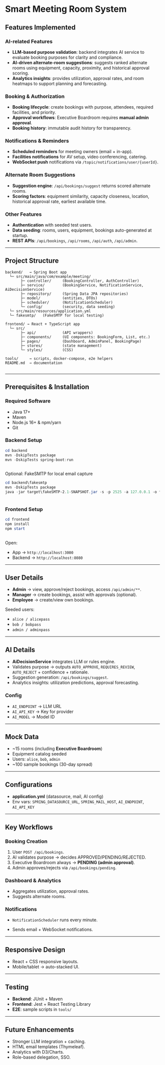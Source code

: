 # Smart Meeting Room System
 
## Features Implemented
 
### AI-related Features
 
-   **LLM-based purpose validation**: backend integrates AI service to evaluate booking purposes for clarity and compliance.
-   **AI-driven alternate-room suggestions**: suggests ranked alternate rooms using equipment, capacity, proximity, and historical approval scoring.
-   **Analytics insights**: provides utilization, approval rates, and room heatmaps to support planning and forecasting.

 
### Booking & Authorization
 
-   **Booking lifecycle**: create bookings with purpose, attendees, required facilities, and priority.
-   **Approval workflows**: Executive Boardroom requires **manual admin approval**.
-   **Booking history**: immutable audit history for transparency.

 
### Notifications & Reminders
 
-   **Scheduled reminders** for meeting owners (email + in-app).
-   **Facilities notifications** for AV setup, video conferencing, catering.
-   **WebSocket push** notifications via `/topic/notifications/user/{userId}`.

 
### Alternate Room Suggestions
 
-   **Suggestion engine**: `/api/bookings/suggest` returns scored alternate rooms.
-   **Scoring factors**: equipment similarity, capacity closeness, location, historical approval rate, earliest available time.

 
### Other Features
 
-   **Authentication** with seeded test users.
-   **Data seeding**: rooms, users, equipment, bookings auto-generated at startup.
-   **REST APIs**: `/api/bookings`, `/api/rooms`, `/api/auth`, `/api/admin`.

 
----------
 
## Project Structure
 
```
backend/   → Spring Boot app
  └─ src/main/java/com/example/meeting/
       ├─ controller/     (BookingController, AuthController)
       ├─ service/        (BookingService, NotificationService, AiDecisionService)
       ├─ repository/     (Spring Data JPA repositories)
       ├─ model/          (entities, DTOs)
       ├─ scheduler/      (NotificationScheduler)
       └─ config/         (security, data seeding)
  └─ src/main/resources/application.yml
  └─ fakesmtp/   (FakeSMTP for local testing)
 
frontend/ → React + TypeScript app
  └─ src/
       ├─ api/            (API wrappers)
       ├─ components/     (UI components: BookingForm, List, etc.)
       ├─ pages/          (Dashboard, AdminPanel, BookingPage)
       ├─ stores/         (state management)
       └─ styles/         (CSS)
 
tools/     → scripts, docker-compose, e2e helpers
README.md  → documentation
 
```
 
----------
 
## Prerequisites & Installation
 
### Required Software
 
-   Java 17+
-   Maven
-   Node.js 16+ & npm/yarn
-   Git

 
### Backend Setup
 
```powershell
cd backend
mvn -DskipTests package
mvn -DskipTests spring-boot:run
 
```
 
Optional: FakeSMTP for local email capture
 
```powershell
cd backend\fakesmtp
mvn -DskipTests package
java -jar target\fakeSMTP-2.1-SNAPSHOT.jar -s -p 2525 -a 127.0.0.1 -o fake-emails
 
```
 
### Frontend Setup
 
```powershell
cd frontend
npm install
npm start
 
```
 
Open:
 
-   App → `http://localhost:3000`
-   Backend → `http://localhost:8080`

 
----------
 
## User Details
 
-   **Admin** → view, approve/reject bookings, access `/api/admin/**`.
-   **Manager** → create bookings, assist with approvals (optional).
-   **Employee** → create/view own bookings.

 
Seeded users:
 
-   `alice / alicepass`
-   `bob / bobpass`
-   `admin / adminpass`

 
----------
 
## AI Details
 
-   **AiDecisionService** integrates LLM or rules engine.
-   Validates purpose → outputs `AUTO_APPROVE`, `REQUIRES_REVIEW`, `AUTO_REJECT` + confidence + rationale.
-   Suggestion generation: `/api/bookings/suggest`.
-   Analytics insights: utilization predictions, approval forecasting.

 
### Config
 
-   `AI_ENDPOINT` → LLM URL
-   `AI_API_KEY` → Key for provider
-   `AI_MODEL` → Model ID

 
----------
 
## Mock Data
 
-   ~15 rooms (including **Executive Boardroom**)
-   Equipment catalog seeded
-   Users: `alice`, `bob`, `admin`
-   ~100 sample bookings (30-day spread)

 
----------
 
## Configurations
 
-   **application.yml** (datasource, mail, AI config)
-   Env vars: `SPRING_DATASOURCE_URL`, `SPRING_MAIL_HOST`, `AI_ENDPOINT`, `AI_API_KEY`

 
----------
 
## Key Workflows
 
### Booking Creation
 
1.  User `POST /api/bookings`.
2.  AI validates purpose → decides APPROVED/PENDING/REJECTED.
3.  Executive Boardroom always → **PENDING (admin approval)**.
4.  Admin approves/rejects via `/api/bookings/pending`.

 
### Dashboard & Analytics
 
-   Aggregates utilization, approval rates.
-   Suggests alternate rooms.

 
### Notifications
 
-   `NotificationScheduler` runs every minute.

-   Sends email + WebSocket notifications.

 
----------
 
## Responsive Design
 
-   React + CSS responsive layouts.
-   Mobile/tablet → auto-stacked UI.

 
----------
 
## Testing
 
-   **Backend**: JUnit + Maven
-   **Frontend**: Jest + React Testing Library
-   **E2E**: sample scripts in `tools/`



 
----------
 
## Future Enhancements
 
-   Stronger LLM integration + caching.
-   HTML email templates (Thymeleaf).
-   Analytics with D3/Charts.
-   Role-based delegation, SSO.



